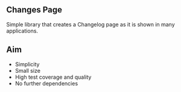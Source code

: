 ## Changes Page

Simple library that creates a Changelog page as it is shown in many applications.

## Aim

* Simplicity
* Small size
* High test coverage and quality
* No further dependencies